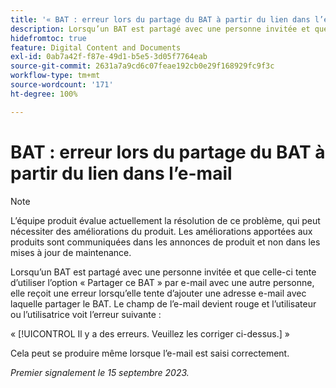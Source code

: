 ```yaml
---
title: '« BAT : erreur lors du partage du BAT à partir du lien dans l’e-mail »'
description: Lorsqu’un BAT est partagé avec une personne invitée et que celle-ci tente d’utiliser l’option Partager ce BAT par e-mail avec une autre personne, elle reçoit une erreur lorsqu’elle tente d’ajouter une adresse e-mail avec laquelle partager le BAT. Le champ de l’e-mail devient rouge et l’utilisateur ou l’utilisatrice voit une erreur.
hidefromtoc: true
feature: Digital Content and Documents
exl-id: 0ab7a42f-f87e-49d1-b5e5-3d05f7764eab
source-git-commit: 2631a7a9cd6c07feae192cb0e29f168929fc9f3c
workflow-type: tm+mt
source-wordcount: '171'
ht-degree: 100%

---
```


# BAT : erreur lors du partage du BAT à partir du lien dans l’e-mail

>[!NOTE]
>
>L’équipe produit évalue actuellement la résolution de ce problème, qui peut nécessiter des améliorations du produit. Les améliorations apportées aux produits sont communiquées dans les annonces de produit et non dans les mises à jour de maintenance.

Lorsqu’un BAT est partagé avec une personne invitée et que celle-ci tente d’utiliser l’option « Partager ce BAT » par e-mail avec une autre personne, elle reçoit une erreur lorsqu’elle tente d’ajouter une adresse e-mail avec laquelle partager le BAT. Le champ de l’e-mail devient rouge et l’utilisateur ou l’utilisatrice voit l’erreur suivante :

« [!UICONTROL Il y a des erreurs. Veuillez les corriger ci-dessus.] »

Cela peut se produire même lorsque l’e-mail est saisi correctement.

_Premier signalement le 15 septembre 2023._
